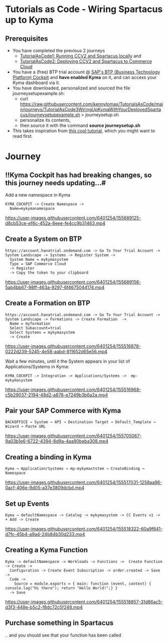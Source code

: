 # Tutorials as Code - Wiring Spartacus up to Kyma

## Prerequisites 

- You have completed the previous 2 journeys 
  - [TutorialAsCode1: Running CCV2 and Spartacus locally](https://github.com/kennylomax/TutorialsAsCode/tree/main/journeys/TutorialAsCode1LocalCCV2AndSpartacus) and  
  - [TutorialAsCode2: Deploying CCV2 and Spartacus to Commerce Cloud](https://github.com/kennylomax/TutorialsAsCode/tree/main/journeys/TutorialAsCode2DeployCCV2AndSpartacusToCommerceCloud)
- You have a (free) BTP trial account @ [SAP's BTP (Business Technology Platform) Cockpit](https://account.hanatrial.ondemand.com) and **have enabled Kyma**  on it, and can access your Kyma dashboard via it.
- You have downloaded, personalized and sourced the file journeysetupexample.sh:
  - curl https://raw.githubusercontent.com/kennylomax/TutorialsAsCode/main/journeys/TutorialAsCode3WiringUpKymaWithYourDeployedSpartacus/journeysetupexample.sh > journeysetup.sh 
  - personalize its contents, 
  - then source it with the command **source journeysetup.sh**
 - This takes inspiration from [this cool tutorial](https://developers.sap.com/tutorials/cp-kyma-mocks.html), which you might want to read first.
# Journey

## !!Kyma Cockpit has had breaking changes, so this journey needs updating...#


Add a new namespace in Kyma 
```clickpath:AddKymaNamespace
KYMA_COCKPIT -> Create Namespace ->
  Name=mykymanamespace
```

https://user-images.githubusercontent.com/6401254/155689125-d8cb53ce-ef6c-452a-8eee-fe4cc9b31463.mp4

## Create a System on BTP

```clickpath:CreateBTPSystem
https://account.hanatrial.ondemand.com -> Go To Your Trial Account -> System Landscape -> Systems -> Register System -> 
  System Name = mykymasystem
  Type = SAP Commerce Cloud
  -> Register
  -> Copy the token to your clipboard
```

https://user-images.githubusercontent.com/6401254/155689156-5ab4bb67-98ff-463a-9297-6f4675044174.mp4

## Create a Formation on BTP

```clickpath:CreateBTPFormation
https://account.hanatrial.ondemand.com -> Go To Your Trial Account -> System Landscape -> Formations -> Create Formation  -> 
  Name = myformation
  Select Subaccount=trial
  Select Systems = mykymasystem
  -> Create
```

https://user-images.githubusercontent.com/6401254/155516878-0222d239-5245-4e58-aabd-811652d65e56.mp4

Wait a few minutes, until it the System appears in your list of Applications/Systems in Kyma:

```clickpath:ConfirmSystemAppearsInKyma
KYMA_COCKPIT -> Integration -> Applications/Systems ->  mp-mykymasystem 
```

https://user-images.githubusercontent.com/6401254/155516968-c5b29037-2194-48d2-a878-e7249b3b6a2a.mp4


## Pair your SAP Commerce with Kyma

```clickpath:PairBackoffice
BACKOFFICE → System → API → Destination Target → Default_Template → Wizard → Paste URL
```
https://user-images.githubusercontent.com/6401254/155705067-9a03b1e6-6722-4394-8d9a-4aa90beba308.mp4

## Creating a binding in Kyma
```clickpath:createKymaBinding
Kyma → Application/Systems → mp-mykymaststem → CreateBinding → Namespace
```
https://user-images.githubusercontent.com/6401254/155517031-1258aa96-0acf-406e-9d05-a37e3809dcbd.mp4

## Set up Events
```clickpath:setUpEventsInKyma
Kyma → defaultNamespace -> Catalog -> mykymasystem -> CC Events v1 -> + Add -> Create
```

https://user-images.githubusercontent.com/6401254/155518322-60a9f641-d7fc-45b4-a9a4-24b84b30d233.mp4

## Creating a Kyma Function
```clickpath:createKymaFunction
Kyma -> defaultNamespace -> Workloads -> Functions ->  Create Function -> Create -> 
  Configuration -> Create Event Subscription -> order.created -> Save -> 
  Code ->
    Source = module.exports = { main: function (event, context) { console.log("Hi there"); return "Hello World!";} }
  -> Save
```

https://user-images.githubusercontent.com/6401254/155518857-31d86ac5-d3f3-448e-b5c2-f8dc72c5f248.mp4


## Purchase something in Spartacus
.. and you should see that your function has been called
